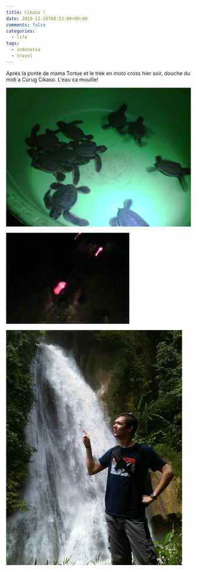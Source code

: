 ```yaml
---
title: Cikaso !
date: 2010-12-28T08:53:00+00:00
comments: false
categories:
  - life
tags:
  - indonesia
  - travel
---
```

Après la ponte de mama Tortue et le trek en moto cross hier soir, douche du midi a Curug Cikaso. L'eau ca mouille!

![](_media/Cikaso_tagphotos_voyage_indone/IMG00056-20101227-2054.jpg)

![](_media/Cikaso_tagphotos_voyage_indone/IMG00059-20101227-2238.jpg)

![](_media/Cikaso_tagphotos_voyage_indone/IMG01026-20101228-1252.jpg)